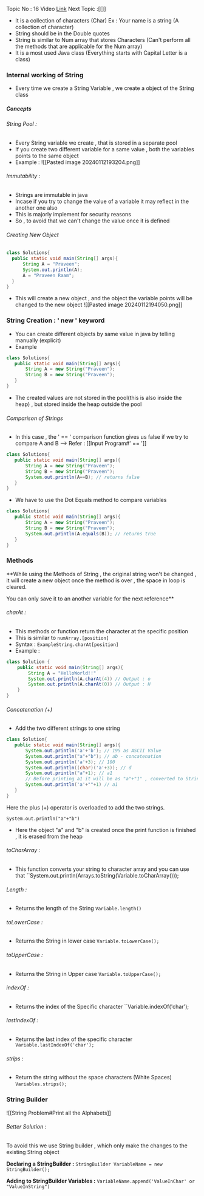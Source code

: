 Topic No : 16
Video [Link](https://youtu.be/zL1DPZ0Ovlo?si=sOwEVPVMmb5nbPET)
Next Topic :[[]]

- It is a collection of characters (Char)
	 Ex : Your name is a string (A collection of character)
- String should be in the Double quotes 
-  String is similar to Num array that stores Characters (Can't perform all the methods that are applicable for the Num array)
- It is a most used Java class (Everything starts with Capital Letter is a class)

### Internal working of String 

- Every time we create a String Variable , we create a object of the String class

##### Concepts
###### String Pool : 
- Every String variable we create , that is stored in a separate pool
- If you create two different variable for a same value , both the variables points to the same object 
- Example : ![[Pasted image 20240112193204.png]]
###### Immutability : 
- Strings are immutable in java 
- Incase if you try to change the value of a variable it may reflect in the another one also
- This is majorly implement for security reasons
- So , to avoid that we can't change the value once it is defined
###### Creating New Object

```Java
class Solutions{
  public static void main(String[] args){
	  String A = "Praveen";
	  System.out.println(A);
	  A = "Praveen Raam";
  }
}
```

- This will create a new object , and the object the variable points will be changed to the new object ![[Pasted image 20240112194050.png]]
### String Creation : ' new ' keyword
- You can create different objects by same value in java by telling manually (explicit)
- Example
```Java
class Solutions{
   public static void main(String[] args){
	   String A = new String("Praveen");
	   String B = new String("Praveen");
   }
}
```
- The created values are not stored in the pool(this is also inside the heap) , but stored inside the heap outside the pool
###### Comparison of Strings 
- In this case , the ' == ' comparison function gives us false if we try to compare A and B --> Refer : [[Input Program#' == ']]
```Java
class Solutions{
   public static void main(String[] args){
	   String A = new String("Praveen");
	   String B = new String("Praveen");
	   System.out.println(A==B); // returns false
   }
}
```

- We have to use the Dot Equals method to compare variables
```Java
class Solutions{
   public static void main(String[] args){
	   String A = new String("Praveen");
	   String B = new String("Praveen");
	   System.out.println(A.equals(B)); // returns true
   }
}
```

### Methods

**While using the Methods of String , the original string won't be changed , it will create a new object once the method is over , the space in loop is cleared. 

You can only save it to an another variable for the next reference**
###### charAt : 
- This methods or function return the character at the specific position
- This is similar to `` numArray.[position] ``
- Syntax :  `` ExampleString.charAt[position] ``
- Example : 
```Java
class Solution {
	public static void main(String[] args){
		String A = "HelloWorld!!"
		System.out.println(A.charAt(4)) // Output : o
		System.out.println(A.charAt(0)) // Output : H
	}
}
```
###### Concatenation (+)
- Add the two different strings to one string
```Java
class Solution{
   public static void main(String[] args){
	   System.out.println('a'+'b'); // 195 as ASCII Value
	   System.out.println("a"+"b"); // ab - concatenation
	   System.out.println('a'+3); // 100
	   System.out.println((char)('a'+3)); // d
	   System.out.println("a"+1); // a1 
	   // Before printing a1 it will be as "a"+"1" , converted to String
	   System.out.println('a'+""+1) // a1
   }
}
```
Here the plus (+) operator is overloaded to add the two strings.

`` System.out.println("a"+"b") ``
- Here the object "a" and "b" is created once the print function is finished , it is erased from the heap
###### toCharArray :
- This function converts your string to character array and you can use that
``System.out.println(Arrays.toString(Variable.toCharArray()));
###### Length :
- Returns the length of the String `` Variable.length() ``
###### toLowerCase :
- Returns the String in lower case ``Variable.toLowerCase();``
###### toUpperCase :
- Returns the String in Upper case ``Variable.toUpperCase();``
###### indexOf :
- Returns the index of the Specific character ``Variable.indexOf('char');
###### lastIndexOf :
- Returns the last index of the specific character `` Variable.lastIndexOf('char');``
###### strips :
- Return the string without the space characters (White Spaces) ``Variables.strips();``

### String Builder

![[String Problem#Print all the Alphabets]]

###### Better Solution :
To avoid this we use String builder , which only make the changes to the existing String object

**Declaring a StringBuilder :**
`` StringBuilder VariableName = new StringBuilder(); ``

**Adding to  StringBuilder Variables :**
``VariableName.append('ValueInChar' or "ValueInString")``
